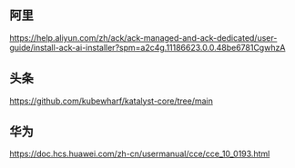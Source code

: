 ## 阿里
https://help.aliyun.com/zh/ack/ack-managed-and-ack-dedicated/user-guide/install-ack-ai-installer?spm=a2c4g.11186623.0.0.48be6781CgwhzA

## 头条
https://github.com/kubewharf/katalyst-core/tree/main

## 华为
https://doc.hcs.huawei.com/zh-cn/usermanual/cce/cce_10_0193.html
